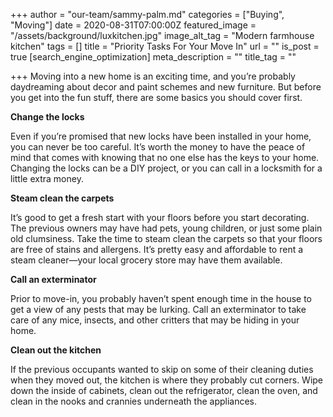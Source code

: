 +++
author = "our-team/sammy-palm.md"
categories = ["Buying", "Moving"]
date = 2020-08-31T07:00:00Z
featured_image = "/assets/background/luxkitchen.jpg"
image_alt_tag = "Modern farmhouse kitchen"
tags = []
title = "Priority Tasks For Your Move In"
url = ""
is_post = true
[search_engine_optimization]
meta_description = ""
title_tag = ""

+++
Moving into a new home is an exciting time, and you’re probably daydreaming about decor and paint schemes and new furniture. But before you get into the fun stuff, there are some basics you should cover first.

**Change the locks**

Even if you’re promised that new locks have been installed in your home, you can never be too careful. It’s worth the money to have the peace of mind that comes with knowing that no one else has the keys to your home. Changing the locks can be a DIY project, or you can call in a locksmith for a little extra money.

**Steam clean the carpets**

It’s good to get a fresh start with your floors before you start decorating. The previous owners may have had pets, young children, or just some plain old clumsiness. Take the time to steam clean the carpets so that your floors are free of stains and allergens. It’s pretty easy and affordable to rent a steam cleaner—your local grocery store may have them available.

**Call an exterminator**

Prior to move-in, you probably haven’t spent enough time in the house to get a view of any pests that may be lurking. Call an exterminator to take care of any mice, insects, and other critters that may be hiding in your home.

**Clean out the kitchen**

If the previous occupants wanted to skip on some of their cleaning duties when they moved out, the kitchen is where they probably cut corners. Wipe down the inside of cabinets, clean out the refrigerator, clean the oven, and clean in the nooks and crannies underneath the appliances.